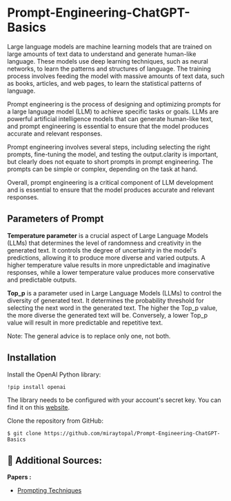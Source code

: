 # Prompt-Engineering-ChatGPT-Basics

Large language models are machine learning models that are trained on large amounts of text data to understand and generate human-like language. These models use deep learning techniques, such as neural networks, to learn the patterns and structures of language. The training process involves feeding the model with massive amounts of text data, such as books, articles, and web pages, to learn the statistical patterns of language.

Prompt engineering is the process of designing and optimizing prompts for a large language model (LLM) to achieve specific tasks or goals. LLMs are powerful artificial intelligence models that can generate human-like text, and prompt engineering is essential to ensure that the model produces accurate and relevant responses.

Prompt engineering involves several steps, including selecting the right prompts, fine-tuning the model, and testing the output.clarity is important, but clearly does not equate to short prompts in prompt engineering. The prompts can be simple or complex, depending on the task at hand. 

Overall, prompt engineering is a critical component of LLM development and is essential to ensure that the model produces accurate and relevant responses.


Parameters of Prompt
-- 
**Temperature parameter** is a crucial aspect of Large Language Models (LLMs) that determines the level of randomness and creativity in the generated text. It controls the degree of uncertainty in the model's predictions, allowing it to produce more diverse and varied outputs. A higher temperature value results in more unpredictable and imaginative responses, while a lower temperature value produces more conservative and predictable outputs.

**Top_p** is a parameter used in Large Language Models (LLMs) to control the diversity of generated text. It determines the probability threshold for selecting the next word in the generated text. The higher the Top_p value, the more diverse the generated text will be. Conversely, a lower Top_p value will result in more predictable and repetitive text.


Note: The general advice is to replace only one, not both.

Installation
--
Install the OpenAI Python library:

```
!pip install openai
```

The library needs to be configured with your account's secret key. You can find it on this [website](https://platform.openai.com/account/api-keys).

Clone the repository from GitHub:
```
$ git clone https://github.com/miraytopal/Prompt-Engineering-ChatGPT-Basics
```

:book: **Additional Sources:** 
--
**Papers :**
- [Prompting Techniques](https://arxiv.org/pdf/2102.07350.pdf)
